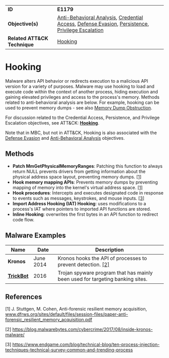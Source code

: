 |||
|------------------|------------------------|
|**ID**|**E1179**|
|**Objective(s)**|[Anti-Behavioral Analysis](https://github.com/MBCProject/mbc-markdown/tree/master/anti-behavioral-analysis), [Credential Access](https://github.com/MBCProject/mbc-markdown/tree/master/credential-access), [Defense Evasion](https://github.com/MBCProject/mbc-markdown/tree/master/defense-evasion), [Persistence](https://github.com/MBCProject/mbc-markdown/tree/master/persistence), [Privilege Escalation](https://github.com/MBCProject/mbc-markdown/tree/master/privilege-escalation)|
|**Related ATT&CK Technique**|[Hooking](https://attack.mitre.org/techniques/T1179/)|


Hooking
=======
Malware alters API behavior or redirects execution to a malicious API version for a variety of purposes. Malware may use hooking to load and execute code within the context of another process, hiding execution and gaining elevated privileges and access to the process's memory. Methods related to anti-behavioral analysis are below. For example, hooking can be used to prevent memory dumps - see also [Memory Dump Obstruction](https://github.com/MBCProject/mbc-markdown/blob/master/anti-behavioral-analysis/memory-dump-obstruct.md).

For discussion related to the Credential Access, Persistence, and Privilege Escalation objectives, see ATT&CK: [**Hooking**](https://attack.mitre.org/techniques/T1179/). 

Note that in MBC, but not in ATT&CK, Hooking is also associated with the [Defense Evasion](https://github.com/MBCProject/mbc-markdown/tree/master/defense-evasion) and [Anti-Behavioral Analysis](https://github.com/MBCProject/mbc-markdown/tree/master/anti-behavioral-analysis) objectives.

Methods
-------
* **Patch MmGetPhysicalMemoryRanges**: Patching this function to always return NULL prevents drivers from getting information about the physical address space layout, preventing memory dumps. [[1]](#1)
* **Hook memory mapping APIs**: Prevents memory dumps by preventing mapping of memory into the kernel's virtual address space. [[1]](#1)
* **Hook procedures**: Intercepts and executes designated code in response to events such as messages, keystrokes, and mouse inputs. [[3]](#3)
* **Import Address Hooking (IAT) Hooking**: uses modifications to a process's IAT where pointers to imported API functions are stored.
* **Inline Hooking**: overwrites the first bytes in an API function to redirect code flow.

Malware Examples
----------------
|Name|Date|Description|
|-----------------------------|-----------|-----------------------------|
|**Kronos**|June 2014 |Kronos hooks the API of processes to prevent detection. [[2]](#2)|
|[**TrickBot**](https://github.com/MBCProject/mbc-markdown/tree/master/xample-malware/trickbot.md)|2016|Trojan spyware program that has mainly been used for targeting banking sites.|

References
----------
<a name="1">[1]</a> J. Stuttgen, M. Cohen, Anti-forensic resilient memory acquisition, www.dfrws.org/sites/default/files/session-files/paper-anti-forensic_resilient_memory_acquisition.pdf

<a name="2">[2]</a> https://blog.malwarebytes.com/cybercrime/2017/08/inside-kronos-malware/ 

<a name="3">[3]</a> https://www.endgame.com/blog/technical-blog/ten-process-injection-techniques-technical-survey-common-and-trending-process


 